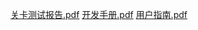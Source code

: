 [关卡测试报告.pdf](https://github.com/user-attachments/files/17280663/default.pdf)
[开发手册.pdf](https://github.com/user-attachments/files/17280667/default.pdf)
[用户指南.pdf](https://github.com/user-attachments/files/17280668/default.pdf)
